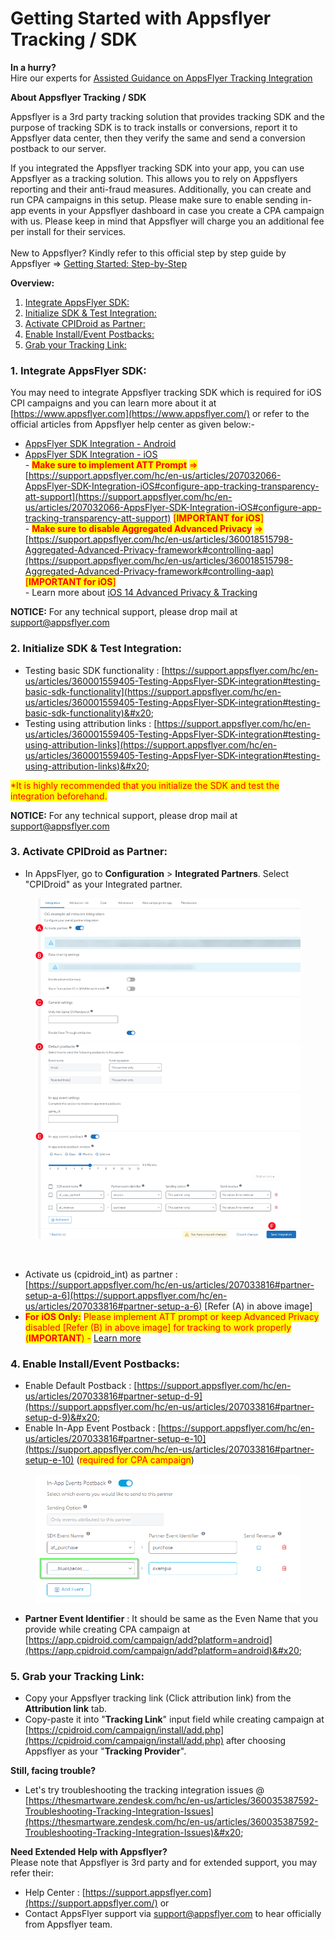 # Getting Started with Appsflyer Tracking / SDK

&#x20;                                                                               **In a hurry?**                                                                      \
&#x20;                         Hire our experts for [Assisted Guidance on AppsFlyer Tracking Integration](https://elancemarket.com/service/213/assisted-guidance-for-appsflyer-tracking-integration)                                                                               &#x20;

**About Appsflyer Tracking / SDK**

Appsflyer is a 3rd party tracking solution that provides tracking SDK and the purpose of tracking SDK is to track installs or conversions, report it to Appsflyer data center, then they verify the same and send a conversion postback to our server.

If you integrated the Appsflyer tracking SDK into your app, you can use Appsflyer as a tracking solution. This allows you to rely on Appsflyers reporting and their anti-fraud measures. Additionally, you can create and run CPA campaigns in this setup. Please make sure to enable sending in-app events in your Appsflyer dashboard in case you create a CPA campaign with us. Please keep in mind that Appsflyer will charge you an additional fee per install for their services. \
\
New to Appsflyer? Kindly refer to this official step by step guide by Appsflyer => [Getting Started: Step-by-Step](https://support.appsflyer.com/hc/en-us/articles/207033486-Getting-Started-Step-by-Step)

**Overview:**

1. [Integrate AppsFlyer SDK:](getting-started-with-appsflyer-tracking-sdk.md#h_01eqfg4hhw715m3j7edfvj72mv)
2. [Initialize SDK & Test Integration:](getting-started-with-appsflyer-tracking-sdk.md#h_01ex23b9q71swqry0798545av2)
3. [Activate CPIDroid as Partner:](getting-started-with-appsflyer-tracking-sdk.md#id-3.-activate-cpidroid-as-partner)
4. [Enable Install/Event Postbacks:](getting-started-with-appsflyer-tracking-sdk.md#h_01eqfg4wh0d5drf2takprfcqtm)
5. [Grab your Tracking Link:](getting-started-with-appsflyer-tracking-sdk.md#h_01exkg6xemvz115jrksz6c3r10)

### 1. Integrate AppsFlyer SDK: <a href="#h_01eqfg4hhw715m3j7edfvj72mv" id="h_01eqfg4hhw715m3j7edfvj72mv"></a>

You may need to integrate Appsflyer tracking SDK which is required for iOS CPI campaigns and you can learn more about it at [https://www.appsflyer.com](https://www.appsflyer.com/) or refer to the official articles from Appsflyer help center as given below:-

* [AppsFlyer SDK Integration - Android](https://support.appsflyer.com/hc/en-us/articles/207032126-AppsFlyer-SDK-Integration-Android)
* [AppsFlyer SDK Integration - iOS](https://support.appsflyer.com/hc/en-us/articles/207032066-AppsFlyer-SDK-Integration-iOS)\
  \- <mark style="color:red;">**Make sure to implement ATT Prompt**</mark> <mark style="color:red;"></mark><mark style="color:red;">=></mark> [https://support.appsflyer.com/hc/en-us/articles/207032066-AppsFlyer-SDK-Integration-iOS#configure-app-tracking-transparency-att-support](https://support.appsflyer.com/hc/en-us/articles/207032066-AppsFlyer-SDK-Integration-iOS#configure-app-tracking-transparency-att-support) <mark style="color:red;">\[</mark><mark style="color:red;">**IMPORTANT for iOS**</mark><mark style="color:red;">]</mark>\
  \- <mark style="color:red;">**Make sure to disable Aggregated Advanced Privacy**</mark> <mark style="color:red;"></mark><mark style="color:red;">=></mark> [https://support.appsflyer.com/hc/en-us/articles/360018515798-Aggregated-Advanced-Privacy-framework#controlling-aap](https://support.appsflyer.com/hc/en-us/articles/360018515798-Aggregated-Advanced-Privacy-framework#controlling-aap) <mark style="color:red;">\[</mark><mark style="color:red;">**IMPORTANT for iOS**</mark><mark style="color:red;">]</mark>\
  \- Learn more about [iOS 14 Advanced Privacy & Tracking](https://thesmartware.zendesk.com/hc/en-us/articles/360058630912-iOS-14-Advanced-Privacy-Tracking)

**NOTICE:** For any technical support, please drop mail at [support@appsflyer.com](mailto:support@appsflyer.com?subject=I%20Need%20Help%20in%20Integrating%20Appsflyer%20SDK%20for%20CPI%20Droid%20\(https%3A%2F%2Fcpidroid.com\)\&body=Hi%20Team%2C%0AKindly%20guide%20me%20with%20the%20integration%20process%20for%20Appsflyer%20SDK%20and%20the%20tracking%20details%20required%20to%20setup%20campaign%20at%20CPI%20Droid%20\(https%3A%2F%2Fcpidroid.com\)%20with%20Appsflyer%20tracking.)

### 2. Initialize SDK & Test Integration: <a href="#h_01ex23b9q71swqry0798545av2" id="h_01ex23b9q71swqry0798545av2"></a>

* Testing basic SDK functionality : [https://support.appsflyer.com/hc/en-us/articles/360001559405-Testing-AppsFlyer-SDK-integration#testing-basic-sdk-functionality](https://support.appsflyer.com/hc/en-us/articles/360001559405-Testing-AppsFlyer-SDK-integration#testing-basic-sdk-functionality)&#x20;
* Testing using attribution links : [https://support.appsflyer.com/hc/en-us/articles/360001559405-Testing-AppsFlyer-SDK-integration#testing-using-attribution-links](https://support.appsflyer.com/hc/en-us/articles/360001559405-Testing-AppsFlyer-SDK-integration#testing-using-attribution-links)&#x20;

<mark style="color:red;">\*It is highly recommended that you initialize the SDK and test the integration beforehand.</mark>

**NOTICE:** For any technical support, please drop mail at [support@appsflyer.com](mailto:support@appsflyer.com?subject=I%20Need%20Help%20in%20Integrating%20Appsflyer%20SDK%20for%20CPI%20Droid%20\(https%3A%2F%2Fcpidroid.com\)\&body=Hi%20Team%2C%0AKindly%20guide%20me%20with%20the%20integration%20process%20for%20Appsflyer%20SDK%20and%20the%20tracking%20details%20required%20to%20setup%20campaign%20at%20CPI%20Droid%20\(https%3A%2F%2Fcpidroid.com\)%20with%20Appsflyer%20tracking.)

### 3. Activate CPIDroid as Partner:

* In AppsFlyer, go to **Configuration** > **Integrated Partners**. Select "CPIDroid" as your Integrated partner.

<figure><img src="../../../.gitbook/assets/IntegrationTab.jpg" alt=""><figcaption><p><br></p></figcaption></figure>

* Activate us (cpidroid\_int) as partner : [https://support.appsflyer.com/hc/en-us/articles/207033816#partner-setup-a-6](https://support.appsflyer.com/hc/en-us/articles/207033816#partner-setup-a-6) \[Refer (A) in above image]
* <mark style="color:red;">**For iOS Only:**</mark> <mark style="color:red;"></mark><mark style="color:red;">Please implement ATT prompt or keep Advanced Privacy disabled \[Refer (B) in above image] for tracking to work properly (</mark><mark style="color:red;">**IMPORTANT**</mark><mark style="color:red;">) -</mark> [Learn more](https://support.appsflyer.com/hc/en-us/articles/207032066-AppsFlyer-SDK-Integration-iOS#configure-app-tracking-transparency-att-support)

### 4. Enable Install/Event Postbacks: <a href="#h_01eqfg4wh0d5drf2takprfcqtm" id="h_01eqfg4wh0d5drf2takprfcqtm"></a>

* Enable Default Postback : [https://support.appsflyer.com/hc/en-us/articles/207033816#partner-setup-d-9](https://support.appsflyer.com/hc/en-us/articles/207033816#partner-setup-d-9)&#x20;
* Enable In-App Event Postback : [https://support.appsflyer.com/hc/en-us/articles/207033816#partner-setup-e-10](https://support.appsflyer.com/hc/en-us/articles/207033816#partner-setup-e-10) (<mark style="color:red;">required for CPA campaign</mark>)

<figure><img src="../../../.gitbook/assets/blue spaces.png" alt=""><figcaption></figcaption></figure>

* **Partner Event Identifier** : It should be same as the Even Name that you provide while creating CPA campaign at [https://app.cpidroid.com/campaign/add?platform=android](https://app.cpidroid.com/campaign/add?platform=android)&#x20;

### 5. Grab your Tracking Link: <a href="#h_01exkg6xemvz115jrksz6c3r10" id="h_01exkg6xemvz115jrksz6c3r10"></a>

* Copy your Appsflyer tracking link (Click attribution link) from the **Attribution link** tab.
* Copy-paste it into "**Tracking Link**" input field while creating campaign at [https://cpidroid.com/campaign/install/add.php](https://cpidroid.com/campaign/install/add.php) after choosing Appsflyer as your "**Tracking Provider**".

**Still, facing trouble?**

* Let's try troubleshooting the tracking integration issues @ [https://thesmartware.zendesk.com/hc/en-us/articles/360035387592-Troubleshooting-Tracking-Integration-Issues](https://thesmartware.zendesk.com/hc/en-us/articles/360035387592-Troubleshooting-Tracking-Integration-Issues)&#x20;

**Need Extended Help with Appsflyer?**\
Please note that Appsflyer is 3rd party and for extended support, you may refer their:

* Help Center : [https://support.appsflyer.com](https://support.appsflyer.com/) or
* Contact AppsFlyer support via [support@appsflyer.com](mailto:support@appsflyer.com?subject=I%20Need%20Help%20in%20Integrating%20Appsflyer%20SDK%20for%20CPI%20Droid%20\(https%3A%2F%2Fcpidroid.com\)\&body=Hi%20Team%2C%0AKindly%20guide%20me%20with%20the%20integration%20process%20for%20Appsflyer%20SDK%20and%20the%20tracking%20details%20required%20to%20setup%20campaign%20at%20CPI%20Droid%20\(https%3A%2F%2Fcpidroid.com\)%20with%20Appsflyer%20tracking.) to hear officially from Appsflyer team.
